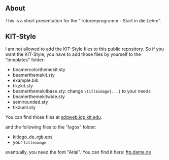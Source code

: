 About
-----
This is a short presentation for the "Tutorenprogramm - Start in die 
Lehre".

KIT-Style
---------
I am not allowed to add the KIT-Style files to this public repository.
So if you want the KIT-Style, you have to add those files by
yourself to the "templates" folder:
 * beamercolorthemekit.sty
 * beamerthemekit.sty
 * example.bib
 * tikzkit.sty
 * beamerthemekitbase.sty: change `\titleimage{...}` to your needs
 * beamerthemekitwide.sty
 * semirounded.sty
 * tikzuml.sty

You can find those files at [sdqweb.idp.kit.edu](http://sdqweb.ipd.kit.edu/wiki/Dokumentvorlagen).

and the following files to the "logos" folder:
 * kitlogo_de_rgb.eps
 * your `titleimage`

evantually, you need the font "Arial". You can find it here:
[ftp.dante.de](ftp://ftp.dante.de/tex-archive/fonts/urw/arial.zip)
